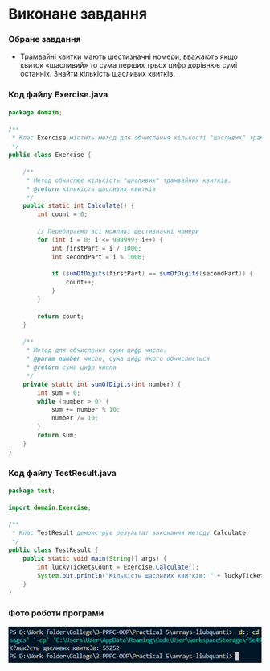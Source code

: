 # Виконане завдання

### Обране завдання

- Трамвайні квитки мають шестизначні номери, вважають якщо квиток «щасливий» то сума перших трьох цифр дорівнює сумі останніх. Знайти кількість щасливих квитків.

### Код файлу Exercise.java

```java
package domain;

/**
 * Клас Exercise містить метод для обчислення кількості "щасливих" трамвайних квитків.
 */
public class Exercise {

    /**
     * Метод обчислює кількість "щасливих" трамвайних квитків.
     * @return кількість щасливих квитків
     */
    public static int Calculate() {
        int count = 0;
    
        // Перебираємо всі можливі шестизначні номери
        for (int i = 0; i <= 999999; i++) {
            int firstPart = i / 1000;
            int secondPart = i % 1000;
        
            if (sumOfDigits(firstPart) == sumOfDigits(secondPart)) {
                count++;
            }
        }
    
        return count;
    }
  
    /**
     * Метод для обчислення суми цифр числа.
     * @param number число, сума цифр якого обчислюється
     * @return сума цифр числа
     */
    private static int sumOfDigits(int number) {
        int sum = 0;
        while (number > 0) {
            sum += number % 10;
            number /= 10;
        }
        return sum;
    }
}

```

### Код файлу TestResult.java

```java
package test;

import domain.Exercise;

/**
 * Клас TestResult демонструє результат виконання методу Calculate.
 */
public class TestResult {
    public static void main(String[] args) {
        int luckyTicketsCount = Exercise.Calculate();
        System.out.println("Кількість щасливих квитків: " + luckyTicketsCount);
    }
}

```

### Фото роботи програми

![1716237525470](image/README/1716237525470.png)
